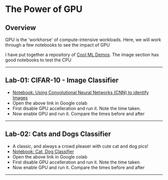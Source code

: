 # The Power of GPU

## Overview

GPU is the 'workhorse' of compute-intensive workloads.  Here, we will work through a few notebooks to see the impact of GPU

I have put together a repository of [Cool ML Demos](https://github.com/elephantscale/cool-ML-demos).  The image section has good notebooks to test the CPU

---

## Lab-01: CIFAR-10 - Image Classifier

* [Notebook: Using Convolutional Neural Networks (CNN) to identify Images](https://github.com/elephantscale/cool-ML-demos/blob/main/image/cnn-cifar.ipynb)
* Open the above link in Google colab
* First disable GPU accelleration and run it.  Note the time taken.
* Now enable GPU and run it.  Compare the times before and after

---

## Lab-02: Cats and Dogs Classifier

* A classic, and always a crowd pleaser with cute cat and dog pics!
* [Notebook: Cat, Dog Classifier](https://github.com/elephantscale/cool-ML-demos/blob/main/image/img3-cat-dog-binary-classifier.ipynb)
* Open the above link in Google colab
* First disable GPU accelleration and run it.  Note the time taken.
* Now enable GPU and run it.  Compare the times before and after

---